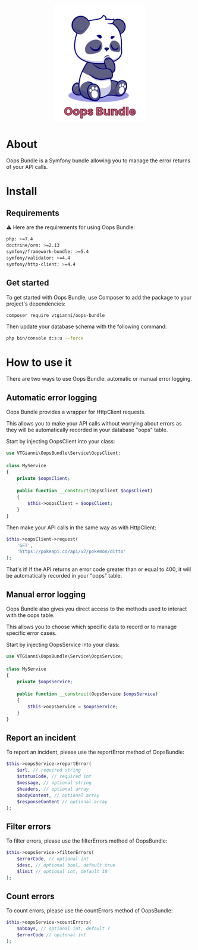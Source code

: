 <p align="center">
  <img src="asset/logo.png" width="250" title="Logo" alt="Logo">
</p>

# About

Oops Bundle is a Symfony bundle allowing you to manage the error returns of your API calls.

# Install

## Requirements

:warning: Here are the requirements for using Oops Bundle:

```sh
php: >=7.4
doctrine/orm: >=2.13
symfony/framework-bundle: >=5.4
symfony/validator: >=4.4
symfony/http-client: >=4.4
```
## Get started

To get started with Oops Bundle, use Composer to add the package to your project's dependencies:

```sh
composer require vtgianni/oops-bundle
```

Then update your database schema with the following command:

```sh
php bin/console d:s:u --force
```

# How to use it

There are two ways to use Oops Bundle: automatic or manual error logging. 

## Automatic error logging

Oops Bundle provides a wrapper for HttpClient requests.

This allows you to make your API calls without worrying about errors as they will be automatically recorded in your database "oops" table.

Start by injecting OopsClient into your class:

```php
use VTGianni\OopsBundle\Service\OopsClient;

class MyService
{
    private $oopsClient;

    public function __construct(OopsClient $oopsClient)
    {
        $this->oopsClient = $oopsClient;
    }
}
```

Then make your API calls in the same way as with HttpClient:

```php
$this->oopsClient->request(
    'GET',
    'https://pokeapi.co/api/v2/pokemon/ditto'
);
```

That's it! If the API returns an error code greater than or equal to 400, it will be automatically recorded in your "oops" table.

## Manual error logging

Oops Bundle also gives you direct access to the methods used to interact with the oops table.

This allows you to choose which specific data to record or to manage specific error cases.

Start by injecting OopsService into your class:

```php
use VTGianni\OopsBundle\Service\OopsService;

class MyService
{
    private $oopsService;

    public function __construct(OopsService $oopsService)
    {
        $this->oopsService = $oopsService;
    }
}
```

## Report an incident

To report an incident, please use the reportError method of OopsBundle:

```php
$this->oopsService->reportError(
    $url, // required string
    $statusCode, // required int
    $message, // optional string
    $headers, // optional array
    $bodyContent, // optional array
    $responseContent // optional array
);
```

## Filter errors

To filter errors, please use the filterErrors method of OopsBundle:

```php
$this->oopsService->filterErrors(
    $errorCode, // optional int
    $desc, // optional bool, default true
    $limit // optional int, default 10
);
```

## Count errors

To count errors, please use the countErrors method of OopsBundle:

```php
$this->oopsService->countErrors(
    $nbDays, // optional int, default 7
    $errorCode // opitonal int
);
```

